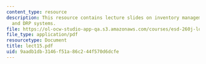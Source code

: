 ```yaml
---
content_type: resource
description: This resource contains lecture slides on inventory management and MRP
  and DRP systems.
file: https://ol-ocw-studio-app-qa.s3.amazonaws.com/courses/esd-260j-logistics-systems-fall-2006/9aadb1db3146f51a86c244f570d6dcfe_lect15.pdf
file_type: application/pdf
resourcetype: Document
title: lect15.pdf
uid: 9aadb1db-3146-f51a-86c2-44f570d6dcfe
---
```

